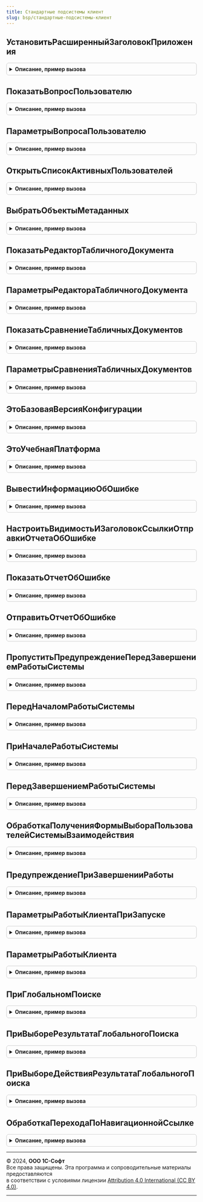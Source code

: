 ```yaml
---
title: Стандартные подсистемы клиент
slug: bsp/стандартные-подсистемы-клиент
---
```



## УстановитьРасширенныйЗаголовокПриложения
<details style="margin: 1em 0; padding: 0.5em; border: 1px solid #ccc; border-radius: 6px;">

<summary style="font-weight: bold; cursor: pointer;">Описание, пример вызова</summary>

```bsl

// Устанавливает заголовок главного окна приложения, используя значение константы
// ЗаголовокПриложения и заголовок приложения по умолчанию.
//
// Параметры:
//   ПриЗапуске - Булево - Истина, если вызывается при начале работы программы.
//
Процедура УстановитьРасширенныйЗаголовокПриложения(ПриЗапуске = Ложь) Экспорт
```

Пример вызова
```bsl
СтандартныеПодсистемыКлиент.УстановитьРасширенныйЗаголовокПриложения(ПриЗапуске);
```
</details>

## ПоказатьВопросПользователю
<details style="margin: 1em 0; padding: 0.5em; border: 1px solid #ccc; border-radius: 6px;">

<summary style="font-weight: bold; cursor: pointer;">Описание, пример вызова</summary>

```bsl

// Показать форму вопроса.
//
// Параметры:
//   ОписаниеОповещенияОЗавершении - ОписаниеОповещения - описание процедуры, которая будет вызвана после закрытия окна
//                                                        вопроса со следующими параметрами:
//                                                          РезультатВопроса - Структура:
//                                                            Значение - результат выбора пользователя: значение
//                                                                       системного перечисления или значение,
//                                                                       связанное с нажатой кнопкой. В случае закрытия
//                                                                       диалога по истечении времени - значение
//                                                                       Таймаут.
//                                                            БольшеНеЗадаватьЭтотВопрос - Булево - результат выбора
//                                                                                                  пользователя в
//                                                                                                  одноименном флажке.
//                                                          ДополнительныеПараметры - Структура
//   ТекстВопроса                  - Строка, ФорматированнаяСтрока - текст задаваемого вопроса.
//   Кнопки                        - РежимДиалогаВопрос
//                                 - СписокЗначений     - может быть задан список значений, в котором:
//                                       Значение - содержит значение, связанное с кнопкой и возвращаемое при
//                                                  ее нажатии. В качестве значения может использоваться значение
//                                                  перечисления КодВозвратаДиалога, а также другие значения,
//                                                  поддерживающее XDTO-сериализацию.
//                                       Представление - текст кнопки.
//
//   ДополнительныеПараметры       - см. СтандартныеПодсистемыКлиент.ПараметрыВопросаПользователю.
//
Процедура ПоказатьВопросПользователю(ОписаниеОповещенияОЗавершении, ТекстВопроса, Кнопки, ДополнительныеПараметры = Неопределено) Экспорт
```

Пример вызова
```bsl
СтандартныеПодсистемыКлиент.ПоказатьВопросПользователю(ОписаниеОповещенияОЗавершении, ТекстВопроса, Кнопки, ДополнительныеПараметры);
```
</details>

## ПараметрыВопросаПользователю
<details style="margin: 1em 0; padding: 0.5em; border: 1px solid #ccc; border-radius: 6px;">

<summary style="font-weight: bold; cursor: pointer;">Описание, пример вызова</summary>

```bsl

// Возвращает новую структуру дополнительных параметров для процедуры ПоказатьВопросПользователю.
//
// Возвращаемое значение:
//  Структура:
//    * КнопкаПоУмолчанию             - Произвольный - определяет кнопку по умолчанию по типу кнопки или по связанному
//                                                     с ней значению.
//    * Таймаут                       - Число        - интервал времени в секундах до автоматического закрытия окна
//                                                     вопроса.
//    * КнопкаТаймаута                - Произвольный - кнопка (по типу кнопки или по связанному с ней значению),
//                                                     на которой отображается количество секунд, оставшихся до
//                                                     истечения таймаута.
//    * Заголовок                     - Строка       - заголовок вопроса.
//    * ПредлагатьБольшеНеЗадаватьЭтотВопрос - Булево - если Истина, то в окне вопроса будет доступен одноименный флажок.
//    * БольшеНеЗадаватьЭтотВопрос    - Булево       - принимает значение, выбранное пользователем в соответствующем
//                                                     флажке.
//    * БлокироватьВесьИнтерфейс      - Булево       - если Истина, форма вопроса открывается, блокируя работу всех
//                                                     остальных открытых окон, включая главное окно.
//    * Картинка                      - Картинка     - картинка, выводимая в окне вопроса.
//    * ТекстФлажка                   - Строка       - текст флажка "Больше не спрашивать".
//
Функция ПараметрыВопросаПользователю() Экспорт
```

Пример вызова
```bsl
Результат = СтандартныеПодсистемыКлиент.ПараметрыВопросаПользователю() 
```
</details>

## ОткрытьСписокАктивныхПользователей
<details style="margin: 1em 0; padding: 0.5em; border: 1px solid #ccc; border-radius: 6px;">

<summary style="font-weight: bold; cursor: pointer;">Описание, пример вызова</summary>

```bsl

// Вызывается при необходимости открыть форму списка активных пользователей,
// которые в данный момент времени работают с системой.
//
// Параметры:
//    ПараметрыФормы - Структура        - см. описание параметра Параметры метода ОткрытьФорму в синтакс-помощнике.
//    ВладелецФормы  - ФормаКлиентскогоПриложения - см. описание параметра Владелец метода ОткрытьФорму в синтакс-помощнике.
//
Процедура ОткрытьСписокАктивныхПользователей(ПараметрыФормы = Неопределено, ВладелецФормы = Неопределено) Экспорт
```

Пример вызова
```bsl
СтандартныеПодсистемыКлиент.ОткрытьСписокАктивныхПользователей(ПараметрыФормы, ВладелецФормы);
```
</details>

## ВыбратьОбъектыМетаданных
<details style="margin: 1em 0; padding: 0.5em; border: 1px solid #ccc; border-radius: 6px;">

<summary style="font-weight: bold; cursor: pointer;">Описание, пример вызова</summary>

```bsl

// Открыть выбор объектов метаданных.
//
// Параметры:
//  ПараметрыФормы - см. СтандартныеПодсистемыКлиентСервер.ПараметрыВыбораОбъектовМетаданных
//  ОписаниеОповещенияОЗакрытии - ОписаниеОповещения - оповещение, вызываемое при закрытии формы с параметрами:
//			# ВыбранныеОбъектыМетаданных - СписокЗначений - полные имена выбранных объектов метаданных,
//				или ссылки на идентификаторы объектов метаданных, если параметр ВыбиратьСсылки установлен в Истина.
//			# ДополнительныеПараметры - Произвольный - дополнительные параметры, переданные при создании оповещения.
//		Если ОписаниеОповещенияОЗакрытии не указано, то будет вызвано оповещение, которое можно получить
//		с помощью обработчика ОбработкаОповещения:
//			# ИмяСобытия - Строка - "ВыборОбъектовМетаданных"
//			# Параметр - СписокЗначений - выбранные объекты метаданных.
//			# Источник - см. СтандартныеПодсистемыКлиентСервер.ПараметрыВыбораОбъектовМетаданных.УникальныйИдентификаторИсточник
//
Процедура ВыбратьОбъектыМетаданных(ПараметрыФормы, ОписаниеОповещенияОЗакрытии = Неопределено) Экспорт
```

Пример вызова
```bsl
СтандартныеПодсистемыКлиент.ВыбратьОбъектыМетаданных(ПараметрыФормы, ОписаниеОповещенияОЗакрытии);
```
</details>

## ПоказатьРедакторТабличногоДокумента
<details style="margin: 1em 0; padding: 0.5em; border: 1px solid #ccc; border-radius: 6px;">

<summary style="font-weight: bold; cursor: pointer;">Описание, пример вызова</summary>

```bsl

// Открыть табличный документ на просмотр или редактирование.
// При записи отредактированного табличного документа также вызывается оповещение, которое можно получить
// с помощью обработчика ОбработкаОповещения:
//	# ИмяСобытия - Строка - "Запись_ТабличныйДокумент" или "ОтменаРедактированияТабличногоДокумента"
//	# Параметр - Структура:
//	  ## ПутьКФайлу - Строка - полный путь к файлу отредактированного табличного документа.
//	  ## Представление - Строка - имя документа, заданное в ПараметрыРедактораТабличногоДокумента.ИмяДокумента
//	# Источник - ФормаКлиентскогоПриложения - форма редактора табличного документа.
//
// Параметры:
//  ТабличныйДокумент - ТабличныйДокумент - отображаемый или редактируемый табличный документ.
//  ПараметрыФормы - см. СтандартныеПодсистемыКлиент.ПараметрыРедактораТабличногоДокумента
//  ОписаниеОповещенияОЗакрытии - ОписаниеОповещения - оповещение, которое будет вызвано при закрытии
//                                                     формы редактора табличного документа.
//  Владелец - ФормаКлиентскогоПриложения - форма-владелец.
//
Процедура ПоказатьРедакторТабличногоДокумента(Знач ТабличныйДокумент, Знач ПараметрыФормы = Неопределено, Экспорт
```

Пример вызова
```bsl
СтандартныеПодсистемыКлиент.ПоказатьРедакторТабличногоДокумента(ТабличныйДокумент, ПараметрыФормы, );
```
</details>

## ПараметрыРедактораТабличногоДокумента
<details style="margin: 1em 0; padding: 0.5em; border: 1px solid #ccc; border-radius: 6px;">

<summary style="font-weight: bold; cursor: pointer;">Описание, пример вызова</summary>

```bsl

// Параметры редактора табличного документа для СтандартныеПодсистемыКлиент.ПоказатьРедакторТабличногоДокумента.
//
// Возвращаемое значение:
//  Структура:
//   * ИмяДокумента - Строка - наименование табличного документа, выводимое в заголовке редактора.
//   * ТабличныйДокумент - ТабличныйДокумент, Строка - отображаемый или редактируемый табличный документ.
//                         Также может быть указан адрес табличного документа во временном хранилище.
//   * ПутьКФайлу - Строка - полный путь к файлу табличного документа, опционально.
//   * Редактирование - Булево - если Истина, то табличный документ можно отредактировать. По умолчанию Ложь.
//
Функция ПараметрыРедактораТабличногоДокумента() Экспорт
```

Пример вызова
```bsl
Результат = СтандартныеПодсистемыКлиент.ПараметрыРедактораТабличногоДокумента() 
```
</details>

## ПоказатьСравнениеТабличныхДокументов
<details style="margin: 1em 0; padding: 0.5em; border: 1px solid #ccc; border-radius: 6px;">

<summary style="font-weight: bold; cursor: pointer;">Описание, пример вызова</summary>

```bsl

// Отрыть форму сравнения табличных документов, в которой можно посмотреть их отличия.
//
// Параметры:
//  ТабличныйДокументЛевый - ТабличныйДокумент - первый сравниваемый табличный документ.
//  ТабличныйДокументПравый - ТабличныйДокумент - второй сравниваемый табличный документ.
//  Параметры - см. ПараметрыСравненияТабличныхДокументов
//
Процедура ПоказатьСравнениеТабличныхДокументов(ТабличныйДокументЛевый, ТабличныйДокументПравый, Параметры) Экспорт
```

Пример вызова
```bsl
СтандартныеПодсистемыКлиент.ПоказатьСравнениеТабличныхДокументов(ТабличныйДокументЛевый, ТабличныйДокументПравый, Параметры) 
```
</details>

## ПараметрыСравненияТабличныхДокументов
<details style="margin: 1em 0; padding: 0.5em; border: 1px solid #ccc; border-radius: 6px;">

<summary style="font-weight: bold; cursor: pointer;">Описание, пример вызова</summary>

```bsl

// Параметры сравнения табличных документов для процедуры ПоказатьСравнениеТабличныхДокументов.
//
// Возвращаемое значение:
//  Структура:
//    * АдресТабличныхДокументов - Строка - адрес сравниваемых табличных документов во временном хранилище.
//    * Заголовок - Строка - заголовок формы. Если не задано, то "Сравнение табличных документов".
//    * ЗаголовокЛевый - Строка - заголовок первого табличного документа (слева).
//    * ЗаголовокПравый - Строка - заголовок правого табличного документа (справа).
//
Функция ПараметрыСравненияТабличныхДокументов() Экспорт
```

Пример вызова
```bsl
Результат = СтандартныеПодсистемыКлиент.ПараметрыСравненияТабличныхДокументов() 
```
</details>

## ЭтоБазоваяВерсияКонфигурации
<details style="margin: 1em 0; padding: 0.5em; border: 1px solid #ccc; border-radius: 6px;">

<summary style="font-weight: bold; cursor: pointer;">Описание, пример вызова</summary>

```bsl

// См. СтандартныеПодсистемыСервер.ЭтоБазоваяВерсияКонфигурации
Функция ЭтоБазоваяВерсияКонфигурации() Экспорт
```

Пример вызова
```bsl
Результат = СтандартныеПодсистемыКлиент.ЭтоБазоваяВерсияКонфигурации() 
```
</details>

## ЭтоУчебнаяПлатформа
<details style="margin: 1em 0; padding: 0.5em; border: 1px solid #ccc; border-radius: 6px;">

<summary style="font-weight: bold; cursor: pointer;">Описание, пример вызова</summary>

```bsl

// См. СтандартныеПодсистемыСервер.ЭтоУчебнаяПлатформа
Функция ЭтоУчебнаяПлатформа() Экспорт
```

Пример вызова
```bsl
Результат = СтандартныеПодсистемыКлиент.ЭтоУчебнаяПлатформа() 
```
</details>

## ВывестиИнформациюОбОшибке
<details style="margin: 1em 0; padding: 0.5em; border: 1px solid #ccc; border-radius: 6px;">

<summary style="font-weight: bold; cursor: pointer;">Описание, пример вызова</summary>

```bsl

// Вызывает метод ПоказатьИнформациюОбОшибке объекта ОбработкаОшибок.
// Требуется использовать для возможности автоматического тестирования,
// чтобы перехватывать ошибки с помощью расширения.
//
// Параметры:
//  ИнформацияОбОшибке - ИнформацияОбОшибке
//
// Пример:
//	// Параметры:
//	//  Результат - см. ДлительныеОперацииКлиент.НовыйРезультатДлительнойОперации
//	//  ДополнительныеПараметры - Неопределено
//	//
//	&НаКлиенте
//	Процедура ОбновитьТекущийСписокЗавершение(Результат, ДополнительныеПараметры) Экспорт
//		Если Результат = Неопределено Тогда
//			Возврат;
//		КонецЕсли;
//		Если Результат.Статус = "Ошибка" Тогда
//			СтандартныеПодсистемыКлиент.ВывестиИнформациюОбОшибке(Результат.ИнформацияОбОшибке);
//			Возврат;
//		КонецЕсли;
//		... // Статус = "Выполнено"
//	КонецПроцедуры
//
Процедура ВывестиИнформациюОбОшибке(ИнформацияОбОшибке) Экспорт
```

Пример вызова
```bsl
СтандартныеПодсистемыКлиент.ВывестиИнформациюОбОшибке(ИнформацияОбОшибке) 
```
</details>

## НастроитьВидимостьИЗаголовокСсылкиОтправкиОтчетаОбОшибке
<details style="margin: 1em 0; padding: 0.5em; border: 1px solid #ccc; border-radius: 6px;">

<summary style="font-weight: bold; cursor: pointer;">Описание, пример вызова</summary>

```bsl

// Отключает видимость указанному элементу, если ошибка
// не подходит по категории с учетом параметра ОшибкаТребуетЗавершениеРаботы.
// Устанавливает в заголовок текст обязательной отправки,
// если администратор настроил Отправлять в объекте
// РежимОтправкиИнформацииОбОшибке, в противном случае
// (СпрашиватьПользователя или Авто) текст необязательной отправки.
// Рекомендуется вызывать ПриОткрытии своей формы ошибки.
//
// Параметры:
//  Элемент - ПолеФормы, КнопкаФормы - элемент которому будет установлена видимость и заголовок.
//  ИнформацияОбОшибке  - ИнформацияОбОшибке - ошибка по категории которой уточняется необходимость отправки отчета.
//  ОшибкаТребуетЗавершениеРаботы - Булево - учитывается при настройке видимости ссылки. По ошибкам,
//    из-за которых требуется завершение работы или перезапуск, как правило обязательно отправляется отчет.
//
// Пример:
//	#Область ОписаниеПеременных
//	&НаКлиенте
//	Перем ОтчетОбОшибке, ОтчетИнформацияОбОшибке;
//	#КонецОбласти
//	#Область ОбработчикиСобытийФормы
//	&НаКлиенте
//	Процедура ПриОткрытии(Отказ)
//		Если Параметры.ИнформацияОбОшибке <> Неопределено Тогда
//			ОтчетИнформацияОбОшибке = Параметры.ИнформацияОбОшибке;
//			ОтчетОбОшибке = Новый ОтчетОбОшибке(ОтчетИнформацияОбОшибке);
//			СтандартныеПодсистемыКлиент.НастроитьВидимостьИЗаголовокСсылкиОтправкиОтчетаОбОшибке(
//				Элементы.СформироватьОтчетОбОшибке, ОтчетИнформацияОбОшибке);
//		КонецЕсли;
//	КонецПроцедуры
//	&НаКлиенте
//	Процедура ПриЗакрытии(ЗавершениеРаботы)
//		Если ОтчетОбОшибке <> Неопределено Тогда
//			СтандартныеПодсистемыКлиент.ОтправитьОтчетОбОшибке(ОтчетОбОшибке, ОтчетИнформацияОбОшибке);
//		КонецЕсли;
//	КонецПроцедуры
//	#КонецОбласти
//	#Область ОбработчикиСобытийЭлементовШапкиФормы
//	&НаКлиенте
//	Процедура СформироватьОтчетОбОшибкеНажатие(Элемент)
//		СтандартныеПодсистемыКлиент.ПоказатьОтчетОбОшибке(ОтчетОбОшибке);
//	КонецПроцедуры
//	#КонецОбласти
//
Процедура НастроитьВидимостьИЗаголовокСсылкиОтправкиОтчетаОбОшибке(Элемент, ИнформацияОбОшибке, ОшибкаТребуетЗавершениеРаботы = Ложь) Экспорт
```

Пример вызова
```bsl
СтандартныеПодсистемыКлиент.НастроитьВидимостьИЗаголовокСсылкиОтправкиОтчетаОбОшибке(Элемент, ИнформацияОбОшибке, ОшибкаТребуетЗавершениеРаботы);
```
</details>

## ПоказатьОтчетОбОшибке
<details style="margin: 1em 0; padding: 0.5em; border: 1px solid #ccc; border-radius: 6px;">

<summary style="font-weight: bold; cursor: pointer;">Описание, пример вызова</summary>

```bsl

// Открывает отчет об ошибке для проверки и настройки состава отчета,
// либо в режиме отправки (если указан адрес сервиса для отправки и администратор
// не настроил НеОтправлять в объекте РежимОтправкиИнформацииОбОшибке)
// либо в режиме записи в файл в противном случае.
//
// Параметры:
//  ОтчетДляОтправки - ОтчетОбОшибке
//
// Пример:
//	#Область ОписаниеПеременных
//	&НаКлиенте
//	Перем ОтчетОбОшибке, ОтчетИнформацияОбОшибке;
//	#КонецОбласти
//	#Область ОбработчикиСобытийФормы
//	&НаКлиенте
//	Процедура ПриОткрытии(Отказ)
//		Если Параметры.ИнформацияОбОшибке <> Неопределено Тогда
//			ОтчетИнформацияОбОшибке = Параметры.ИнформацияОбОшибке;
//			ОтчетОбОшибке = Новый ОтчетОбОшибке(ОтчетИнформацияОбОшибке);
//			СтандартныеПодсистемыКлиент.НастроитьВидимостьИЗаголовокСсылкиОтправкиОтчетаОбОшибке(
//				Элементы.СформироватьОтчетОбОшибке, ОтчетИнформацияОбОшибке);
//		КонецЕсли;
//	КонецПроцедуры
//	&НаКлиенте
//	Процедура ПриЗакрытии(ЗавершениеРаботы)
//		Если ОтчетОбОшибке <> Неопределено Тогда
//			СтандартныеПодсистемыКлиент.ОтправитьОтчетОбОшибке(ОтчетОбОшибке, ОтчетИнформацияОбОшибке);
//		КонецЕсли;
//	КонецПроцедуры
//	#КонецОбласти
//	#Область ОбработчикиСобытийЭлементовШапкиФормы
//	&НаКлиенте
//	Процедура СформироватьОтчетОбОшибкеНажатие(Элемент)
//		СтандартныеПодсистемыКлиент.ПоказатьОтчетОбОшибке(ОтчетОбОшибке);
//	КонецПроцедуры
//	#КонецОбласти
//
Процедура ПоказатьОтчетОбОшибке(ОтчетДляОтправки) Экспорт
```

Пример вызова
```bsl
СтандартныеПодсистемыКлиент.ПоказатьОтчетОбОшибке(ОтчетДляОтправки) 
```
</details>

## ОтправитьОтчетОбОшибке
<details style="margin: 1em 0; padding: 0.5em; border: 1px solid #ccc; border-radius: 6px;">

<summary style="font-weight: bold; cursor: pointer;">Описание, пример вызова</summary>

```bsl

// Неинтерактивно отправляет отчет об ошибке, если ошибка подходит
// по категории для отправки с учетом параметра ЗавершениеРаботы и
// администратор настроил Отправлять в объекте РежимОтправкиИнформацииОбОшибке.
// Рекомендуется вызывать ПриЗакрытии своей формы ошибки.
//
// Параметры:
//  ОтчетДляОтправки - ОтчетОбОшибке
//  ИнформацияОбОшибке  - ИнформацияОбОшибке - ошибка по категории которой уточняется необходимость отправки отчета.
//  ОшибкаТребуетЗавершениеРаботы - Булево - учитывается при отправке отчета. По ошибкам,
//    из-за которых требуется завершение работы или перезапуск, как правило обязательно отправляется отчет.
//    Нужно передать то же значение, что и в процедуру НастроитьВидимостьИЗаголовокСсылкиОтправкиОтчетаОбОшибке.
//
// Пример:
//	#Область ОписаниеПеременных
//	&НаКлиенте
//	Перем ОтчетОбОшибке, ОтчетИнформацияОбОшибке;
//	#КонецОбласти
//	#Область ОбработчикиСобытийФормы
//	&НаКлиенте
//	Процедура ПриОткрытии(Отказ)
//		Если Параметры.ИнформацияОбОшибке <> Неопределено Тогда
//			ОтчетИнформацияОбОшибке = Параметры.ИнформацияОбОшибке;
//			ОтчетОбОшибке = Новый ОтчетОбОшибке(ОтчетИнформацияОбОшибке);
//			СтандартныеПодсистемыКлиент.НастроитьВидимостьИЗаголовокСсылкиОтправкиОтчетаОбОшибке(
//				Элементы.СформироватьОтчетОбОшибке, ОтчетИнформацияОбОшибке);
//		КонецЕсли;
//	КонецПроцедуры
//	&НаКлиенте
//	Процедура ПриЗакрытии(ЗавершениеРаботы)
//		Если ОтчетОбОшибке <> Неопределено Тогда
//			СтандартныеПодсистемыКлиент.ОтправитьОтчетОбОшибке(ОтчетОбОшибке, ОтчетИнформацияОбОшибке);
//		КонецЕсли;
//	КонецПроцедуры
//	#КонецОбласти
//	#Область ОбработчикиСобытийЭлементовШапкиФормы
//	&НаКлиенте
//	Процедура СформироватьОтчетОбОшибкеНажатие(Элемент)
//		СтандартныеПодсистемыКлиент.ПоказатьОтчетОбОшибке(ОтчетОбОшибке);
//	КонецПроцедуры
//	#КонецОбласти
//
Процедура ОтправитьОтчетОбОшибке(ОтчетДляОтправки, ИнформацияОбОшибке, ОшибкаТребуетЗавершениеРаботы = Ложь) Экспорт
```

Пример вызова
```bsl
СтандартныеПодсистемыКлиент.ОтправитьОтчетОбОшибке(ОтчетДляОтправки, ИнформацияОбОшибке, ОшибкаТребуетЗавершениеРаботы);
```
</details>

## ПропуститьПредупреждениеПередЗавершениемРаботыСистемы
<details style="margin: 1em 0; padding: 0.5em; border: 1px solid #ccc; border-radius: 6px;">

<summary style="font-weight: bold; cursor: pointer;">Описание, пример вызова</summary>

```bsl

// Отключает выдачу предупреждения пользователю при завершении работы программы.
//
Процедура ПропуститьПредупреждениеПередЗавершениемРаботыСистемы() Экспорт
```

Пример вызова
```bsl
СтандартныеПодсистемыКлиент.ПропуститьПредупреждениеПередЗавершениемРаботыСистемы() 
```
</details>

## ПередНачаломРаботыСистемы
<details style="margin: 1em 0; padding: 0.5em; border: 1px solid #ccc; border-radius: 6px;">

<summary style="font-weight: bold; cursor: pointer;">Описание, пример вызова</summary>

```bsl

// Выполнить стандартные действия перед началом работы пользователя
// с областью данных, либо в локальном режиме работы.
//
// Предназначена для вызова из обработчика ПередНачаломРаботыСистемы модулей управляемого и обычного приложения.
//
// Параметры:
//  ОповещениеЗавершения - ОписаниеОповещения - не задается при вызове из обработчика ПередНачаломРаботыСистемы
//                         модулей управляемого и обычного приложения. В других случаях, после запуска будет вызвано
//                         оповещение с параметром типа Структура со свойствами:
//                         > Отказ - Булево - Ложь, если запуск выполнен успешно, или Истина, если вход в программу не
//                         выполнен;
//                         > Перезапустить - Булево - если требуется перезапуск программы;
//                         > ДополнительныеПараметрыКоманднойСтроки - Строка - для перезапуска.
//
Процедура ПередНачаломРаботыСистемы(Знач ОповещениеЗавершения = Неопределено) Экспорт
```

Пример вызова
```bsl
СтандартныеПодсистемыКлиент.ПередНачаломРаботыСистемы(ОповещениеЗавершения);
```
</details>

## ПриНачалеРаботыСистемы
<details style="margin: 1em 0; padding: 0.5em; border: 1px solid #ccc; border-radius: 6px;">

<summary style="font-weight: bold; cursor: pointer;">Описание, пример вызова</summary>

```bsl

// Выполнить стандартные действия при начале работы пользователя
// с областью данных, либо в локальном режиме работы.
//
// Предназначена для вызова из обработчика ПриНачалеРаботыСистемы модулей управляемого и обычного приложения.
//
// Параметры:
//  ОповещениеЗавершения - ОписаниеОповещения - не задается при вызове из обработчика ПриНачалеРаботыСистемы
//                         модулей управляемого и обычного приложения. В других случаях, после запуска будет вызвано
//                         оповещение с параметром типа Структура со свойствами:
//                         > Отказ - Булево - Ложь, если запуск выполнен успешно, или Истина, если вход в программу не
//                         выполнен;
//                         > Перезапустить - Булево - если требуется перезапуск программы;
//                         > ДополнительныеПараметрыКоманднойСтроки - Строка - для перезапуска.
//
//  НепрерывноеВыполнение - Булево - только для внутреннего использования.
//                          Для перехода из обработчика ПередНачаломРаботыСистемы
//                          выполненного в режиме интерактивной обработки.
//
Процедура ПриНачалеРаботыСистемы(Знач ОповещениеЗавершения = Неопределено, НепрерывноеВыполнение = Истина) Экспорт
```

Пример вызова
```bsl
СтандартныеПодсистемыКлиент.ПриНачалеРаботыСистемы(ОповещениеЗавершения, НепрерывноеВыполнение);
```
</details>

## ПередЗавершениемРаботыСистемы
<details style="margin: 1em 0; padding: 0.5em; border: 1px solid #ccc; border-radius: 6px;">

<summary style="font-weight: bold; cursor: pointer;">Описание, пример вызова</summary>

```bsl

// Выполнить стандартные действия перед завершением работы пользователя
// с областью данных, либо в локальном режиме работы.
//
// Предназначена для вызова из обработчика ПередЗавершениемРаботыСистемы модулей управляемого и обычного приложения.
//
// Параметры:
//  Отказ                - Булево - возвращаемое значение. Признак отказа от завершения работы
//                         для обработчика события ПередЗавершениемРаботыСистемы, либо программного отказа,
//                         либо того, что потребовалась интерактивная обработка. В случае успешного взаимодействия
//                         с пользователем завершение работы будет продолжено.
//  ТекстПредупреждения  - Строка - см. ПередЗавершениемРаботыСистемы() в синтакс-помощнике.
//
Процедура ПередЗавершениемРаботыСистемы(Отказ = Ложь, ТекстПредупреждения = "") Экспорт
```

Пример вызова
```bsl
СтандартныеПодсистемыКлиент.ПередЗавершениемРаботыСистемы(Отказ, ТекстПредупреждения);
```
</details>

## ОбработкаПолученияФормыВыбораПользователейСистемыВзаимодействия
<details style="margin: 1em 0; padding: 0.5em; border: 1px solid #ccc; border-radius: 6px;">

<summary style="font-weight: bold; cursor: pointer;">Описание, пример вызова</summary>

```bsl

// Выполнить стандартные действия при обработке получения формы выбора пользователей системы взаимодействия.
//
// Параметры:
//  НазначениеВыбора - НазначениеВыбораПользователейСистемыВзаимодействия
//  Форма - ФормаКлиентскогоПриложения
//  ИдентификаторОбсуждения - ИдентификаторОбсужденияСистемыВзаимодействия
//  Параметры - Структура
//  ВыбраннаяФорма - Строка
//  СтандартнаяОбработка - Булево
//
Процедура ОбработкаПолученияФормыВыбораПользователейСистемыВзаимодействия(НазначениеВыбора, Экспорт
```

Пример вызова
```bsl
СтандартныеПодсистемыКлиент.ОбработкаПолученияФормыВыбораПользователейСистемыВзаимодействия(НазначениеВыбора, );
```
</details>

## ПредупреждениеПриЗавершенииРаботы
<details style="margin: 1em 0; padding: 0.5em; border: 1px solid #ccc; border-radius: 6px;">

<summary style="font-weight: bold; cursor: pointer;">Описание, пример вызова</summary>

```bsl

// Возвращает новую структуру параметров для вывода предупреждения перед завершением работы программы.
// Для использования в ОбщегоНазначенияКлиентПереопределяемый.ПередЗавершениемРаботыСистемы.
//
// Возвращаемое значение:
//  Структура:
//    ТекстПредупреждения  - Строка - текст, выводимый в окне веб-браузера (или тонкого клиента) при завершении работы.
//                                    Например, "Имеются редактируемые файлы, которые не помещены в приложение".
//                                    Остальные параметры определяют внешний вид формы предупреждений,
//                                    открываемой после подтверждения в окне веб-браузера (или тонкого клиента).
//    ТекстФлажка          - Строка - если задан, то в форме предупреждений выводится флажок с указанным текстом.
//                                    Например, "Завершить редактирование файлов (5)".
//    ПоясняющийТекст      - Строка - текст, выводимый в форме сверху управляющего элемента (флажок или гиперссылка).
//                                    Например, "Редактируемые файлы, не помещенные в приложение".
//    ТекстГиперссылки     - Строка - если задан, то выводится гиперссылка с указанным текстом.
//                                    Например, "Редактируемые файлы (5)".
//    РасширеннаяПодсказка - Строка - текст подсказки, выводимый по кнопке справа от управляющего элемента (флажок или
//                                    гиперссылка). Например, "Нажмите для перехода к списку файлов,
//                                    открытых для редактирования".
//    Приоритет            - Число  - относительный порядок в списке предупреждений на форме (чем больше, тем выше).
//    ВывестиОдноПредупреждение - Булево - если Истина, то в списке предупреждений выводится только одно это
//                                         предупреждение. Т.е. такое предупреждение не совместимо с любыми другими.
//    ДействиеПриУстановленномФлажке - Структура:
//      * Форма          - Строка    - если пользователь установил флажок, то следует открыть указанную форму.
//                                     Например, "Обработка.Файлы.РедактируемыеФайлы".
//      * ПараметрыФормы - Структура - произвольная структура параметров для открытия формы.
//    ДействиеПриНажатииГиперссылки - Структура:
//      * Форма          - Строка    - путь к форме, которая должна открываться по нажатию на гиперссылку.
//                                     Например, "Обработка.Файлы.РедактируемыеФайлы".
//      * ПараметрыФормы - Структура - произвольная структура параметров для открываемой формы.
//      * ПрикладнаяФормаПредупреждения - Строка - путь к форме, которая должна открываться сразу
//                                        вместо универсальной формы в случае, когда в списке
//                                        предупреждений оказывается только одно данное предупреждение.
//                                        Например, "Обработка.Файлы.РедактируемыеФайлы".
//      * ПараметрыПрикладнойФормыПредупреждения - Структура - произвольная структура
//                                                 параметров для вышеописанной формы.
//      * РежимОткрытияОкна - РежимОткрытияОкнаФормы - режим открытия форм Форма или ПрикладнаяФормаПредупреждения.
//
Функция ПредупреждениеПриЗавершенииРаботы() Экспорт
```

Пример вызова
```bsl
Результат = СтандартныеПодсистемыКлиент.ПредупреждениеПриЗавершенииРаботы() 
```
</details>

## ПараметрыРаботыКлиентаПриЗапуске
<details style="margin: 1em 0; padding: 0.5em; border: 1px solid #ccc; border-radius: 6px;">

<summary style="font-weight: bold; cursor: pointer;">Описание, пример вызова</summary>

```bsl

// Возвращает значения параметров, необходимых для работы клиентского кода
// при запуске конфигурации за один серверный вызов (для минимизации клиент-серверного взаимодействия
// и снижения времени запуска).
// С помощью этой функции можно обращаться к параметрам в клиентском коде, вызываемым из обработчиков событий:
// - ПередНачаломРаботыСистемы,
// - ПриНачалеРаботыСистемы.
//
// В этих обработчиках при запуске недопустимо использовать команды сброса кэша
// повторно используемых модулей, иначе запуск может привести
// к непредсказуемым ошибкам и лишним серверным вызовам.
//
// Возвращаемое значение:
//   ФиксированнаяСтруктура - параметры работы клиента при запуске.
//                            См. в ОбщегоНазначенияПереопределяемый.ПриДобавленииПараметровРаботыКлиентаПриЗапуске.
//
//
Функция ПараметрыРаботыКлиентаПриЗапуске() Экспорт
```

Пример вызова
```bsl
Результат = СтандартныеПодсистемыКлиент.ПараметрыРаботыКлиентаПриЗапуске() 
```
</details>

## ПараметрыРаботыКлиента
<details style="margin: 1em 0; padding: 0.5em; border: 1px solid #ccc; border-radius: 6px;">

<summary style="font-weight: bold; cursor: pointer;">Описание, пример вызова</summary>

```bsl

// Возвращает значения параметров, необходимых для работы клиентского кода конфигурации
// без дополнительных серверных вызовов.
//
// Возвращаемое значение:
//   ФиксированнаяСтруктура - параметры работы клиента.
//                            Состав свойств см. в ОбщегоНазначенияПереопределяемый.ПриДобавленииПараметровРаботыКлиента.
//
Функция ПараметрыРаботыКлиента() Экспорт
```

Пример вызова
```bsl
Результат = СтандартныеПодсистемыКлиент.ПараметрыРаботыКлиента() 
```
</details>

## ПриГлобальномПоиске
<details style="margin: 1em 0; padding: 0.5em; border: 1px solid #ccc; border-radius: 6px;">

<summary style="font-weight: bold; cursor: pointer;">Описание, пример вызова</summary>

```bsl

// См. ОбщегоНазначенияКлиентПереопределяемый.ПриГлобальномПоиске
Процедура ПриГлобальномПоиске(СтрокаПоиска, ПланПоиска) Экспорт
```

Пример вызова
```bsl
СтандартныеПодсистемыКлиент.ПриГлобальномПоиске(СтрокаПоиска, ПланПоиска) 
```
</details>

## ПриВыбореРезультатаГлобальногоПоиска
<details style="margin: 1em 0; padding: 0.5em; border: 1px solid #ccc; border-radius: 6px;">

<summary style="font-weight: bold; cursor: pointer;">Описание, пример вызова</summary>

```bsl

// См. ОбщегоНазначенияКлиентПереопределяемый.ПриВыбореРезультатаГлобальногоПоиска
Процедура ПриВыбореРезультатаГлобальногоПоиска(ЭлементРезультата, СтандартнаяОбработка) Экспорт
```

Пример вызова
```bsl
СтандартныеПодсистемыКлиент.ПриВыбореРезультатаГлобальногоПоиска(ЭлементРезультата, СтандартнаяОбработка) 
```
</details>

## ПриВыбореДействияРезультатаГлобальногоПоиска
<details style="margin: 1em 0; padding: 0.5em; border: 1px solid #ccc; border-radius: 6px;">

<summary style="font-weight: bold; cursor: pointer;">Описание, пример вызова</summary>

```bsl

// См. ОбщегоНазначенияКлиентПереопределяемый.ПриВыбореДействияРезультатаГлобальногоПоиска
Процедура ПриВыбореДействияРезультатаГлобальногоПоиска(ЭлементРезультата, Действие) Экспорт
```

Пример вызова
```bsl
СтандартныеПодсистемыКлиент.ПриВыбореДействияРезультатаГлобальногоПоиска(ЭлементРезультата, Действие) 
```
</details>

## ОбработкаПереходаПоНавигационнойСсылке
<details style="margin: 1em 0; padding: 0.5em; border: 1px solid #ccc; border-radius: 6px;">

<summary style="font-weight: bold; cursor: pointer;">Описание, пример вызова</summary>

```bsl

// См. ОбщегоНазначенияКлиентПереопределяемый.ОбработкаПереходаПоНавигационнойСсылке
Процедура ОбработкаПереходаПоНавигационнойСсылке(ДанныеПереходаПоНавигационнойСсылке, Экспорт
```

Пример вызова
```bsl
СтандартныеПодсистемыКлиент.ОбработкаПереходаПоНавигационнойСсылке(ДанныеПереходаПоНавигационнойСсылке, );
```
</details>

---

© 2024, **ООО 1С-Софт**  
Все права защищены. Эта программа и сопроводительные материалы предоставляются  
в соответствии с условиями лицензии [Attribution 4.0 International (CC BY 4.0)](https://creativecommons.org/licenses/by/4.0/legalcode).

---
